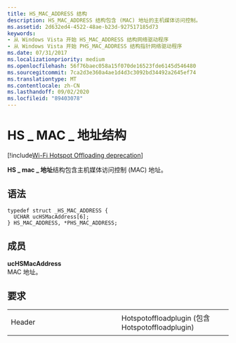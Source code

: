 ```yaml
---
title: HS_MAC_ADDRESS 结构
description: HS_MAC_ADDRESS 结构包含 (MAC) 地址的主机媒体访问控制。
ms.assetid: 2d632ed4-4522-48ae-b23d-927517185d73
keywords:
- 从 Windows Vista 开始 HS_MAC_ADDRESS 结构网络驱动程序
- 从 Windows Vista 开始 PHS_MAC_ADDRESS 结构指针网络驱动程序
ms.date: 07/31/2017
ms.localizationpriority: medium
ms.openlocfilehash: 56f76baec058a15f070de16523fde6145d546480
ms.sourcegitcommit: 7ca2d3e360a4ae1d4d3c3092bd34492a2645ef74
ms.translationtype: MT
ms.contentlocale: zh-CN
ms.lasthandoff: 09/02/2020
ms.locfileid: "89403078"
---
```

# <a name="hs_mac_address-structure"></a>HS \_ MAC \_ 地址结构

[!include[Wi-Fi Hotspot Offloading deprecation](../includes/wi-fi-hotspot-offloading-deprecation.md)]


**HS \_ mac \_ 地址**结构包含主机媒体访问控制 (MAC) 地址。

<a name="syntax"></a>语法
------

```ManagedCPlusPlus
typedef struct _HS_MAC_ADDRESS {
  UCHAR ucHSMacAddress[6];
} HS_MAC_ADDRESS, *PHS_MAC_ADDRESS;
```

<a name="members"></a>成员
-------

**ucHSMacAddress**  
MAC 地址。

<a name="requirements"></a>要求
------------

<table>
<colgroup>
<col width="50%" />
<col width="50%" />
</colgroup>
<tbody>
<tr class="odd">
<td><p>Header</p></td>
<td>Hotspotoffloadplugin (包含 Hotspotoffloadplugin) </td>
</tr>
</tbody>
</table>

 

 




